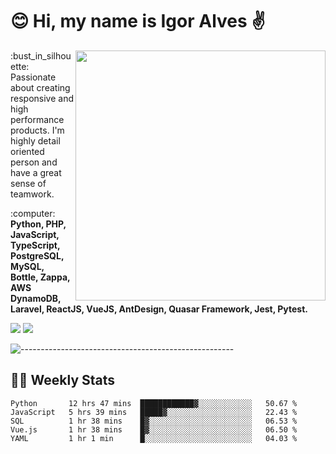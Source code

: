 # :blush: Hi, my name is Igor Alves :v:

<img src="https://github-readme-stats.vercel.app/api?username=iguit0&show_icons=true&count_private=true&theme=onedark" min-width="400px" max-width="400px" width="400px" align="right" />

<p align="left"> 
  :bust_in_silhouette: Passionate about creating responsive and high performance products.
  I'm highly detail oriented person and have a great sense of teamwork.
</p>

<p align="left">
  :computer: <strong>Python, PHP, JavaScript, TypeScript, PostgreSQL, MySQL, Bottle, Zappa, AWS DynamoDB, Laravel, ReactJS, VueJS, AntDesign, Quasar Framework, Jest, Pytest.</strong>
</p>

<p align="left">
  <a href="https://www.linkedin.com/in/igor-lucio-alves" target="_blank" rel="noopener noreferrer" alt="LinkedIn">
  <img src="https://img.shields.io/badge/LinkedIn-0077B5?style=for-the-badge&logo=linkedin&logoColor=white" /></a>

  <a href="https://t.me/iguit0" target="_blank" rel="noopener noreferrer" alt="Telegram">
  <img src="https://img.shields.io/badge/Telegram-2CA5E0?style=for-the-badge&logo=telegram&logoColor=white" /></a>
</p>

![-----------------------------------------------------](https://raw.githubusercontent.com/andreasbm/readme/master/assets/lines/aqua.png)

## :man_technologist: Weekly Stats
<!--START_SECTION:waka-->
```text
Python       12 hrs 47 mins  ████████████▓░░░░░░░░░░░░   50.67 % 
JavaScript   5 hrs 39 mins   █████▓░░░░░░░░░░░░░░░░░░░   22.43 % 
SQL          1 hr 38 mins    █▓░░░░░░░░░░░░░░░░░░░░░░░   06.53 % 
Vue.js       1 hr 38 mins    █▓░░░░░░░░░░░░░░░░░░░░░░░   06.50 % 
YAML         1 hr 1 min      █░░░░░░░░░░░░░░░░░░░░░░░░   04.03 % 
```
<!--END_SECTION:waka-->
